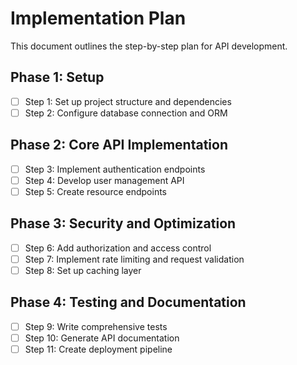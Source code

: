 # Implementation Plan

This document outlines the step-by-step plan for API development.

## Phase 1: Setup
- [ ] Step 1: Set up project structure and dependencies
- [ ] Step 2: Configure database connection and ORM

## Phase 2: Core API Implementation
- [ ] Step 3: Implement authentication endpoints
- [ ] Step 4: Develop user management API
- [ ] Step 5: Create resource endpoints

## Phase 3: Security and Optimization
- [ ] Step 6: Add authorization and access control
- [ ] Step 7: Implement rate limiting and request validation
- [ ] Step 8: Set up caching layer

## Phase 4: Testing and Documentation
- [ ] Step 9: Write comprehensive tests
- [ ] Step 10: Generate API documentation
- [ ] Step 11: Create deployment pipeline